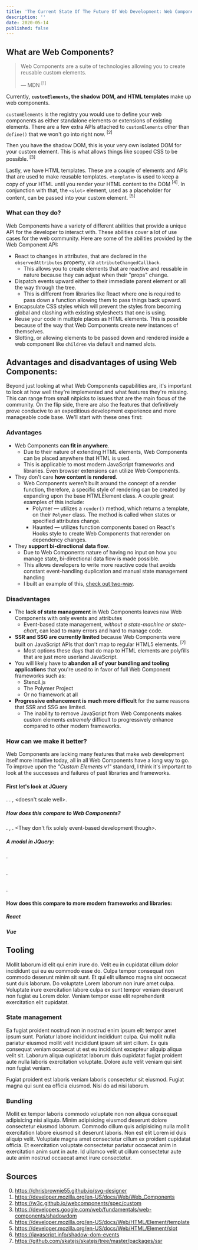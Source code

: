 ```yaml
---
title: 'The Current State Of The Future Of Web Development: Web Components'
description: ''
date: 2020-05-14
published: false
---
```


## What are Web Components?

> Web Components are a suite of technologies allowing you to create reusable custom elements.
>
> — MDN <sup>[1]</sup>

Currently, **`customElements`, the shadow DOM, and HTML templates** make up web components.

`customElements` is the registry you would use to define your web components as either standalone elements or extensions of existing elements. There are a few extra APIs attached to `customElements` other than `define()` that we won't go into right now. <sup>[2]</sup>

Then you have the shadow DOM, this is your very own isolated DOM for your custom element. This is what allows things like scoped CSS to be possible. <sup>[3]</sup>

Lastly, we have HTML templates. These are a couple of elements and APIs that are used to make reusable templates. `<template>` is used to keep a copy of your HTML until you render your HTML content to the DOM <sup>[4]</sup>. In conjunction with that, the `<slot>` element, used as a placeholder for content, can be passed into your custom element. <sup>[5]</sup>

### What can they do?

Web Components have a variety of different abilities that provide a unique API for the developer to interact with. These abilities cover a lot of use cases for the web community. Here are some of the abilities provided by the Web Component API:

- React to changes in attributes, that are declared in the `observedAttributes` property, via `attributeChangedCallback`.
  - This allows you to create elements that are reactive and reusable in nature because they can adjust when their "props" change.
- Dispatch events upward either to their immediate parent element or all the way through the tree.
  - This is different from libraries like React where one is required to pass down a function allowing them to pass things back upward.
- Encapsulate CSS styles which will prevent the styles from becoming global and clashing with existing stylesheets that one is using.
- Reuse your code in multiple places as HTML elements. This is possible because of the way that Web Components create new instances of themselves.
- Slotting, or allowing elements to be passed down and rendered inside a web component like `children` via default and named slots.

## Advantages and disadvantages of using Web Components:

Beyond just looking at what Web Components capabilities are, it's important to look at how well they're implemented and what features they're missing. This can range from small nitpicks to issues that are the main focus of the community. On the flip side, there are also the features that definitively prove conducive to an expeditious development experience and more manageable code base. We'll start with these ones first:

### Advantages

- Web Components **can fit in anywhere**.
  - Due to their nature of extending HTML elements, Web Components can be placed anywhere that HTML is used.
  - This is applicable to most modern JavaScript frameworks and libraries. Even browser extensions can utilize Web Components.
- They don't care **how content is rendered**.
  - Web Components weren't built around the concept of a render function, therefore, a specific style of rendering can be created by expanding upon the base HTMLElement class. A couple great examples of this include:
    - Polymer — utilizes a `render()` method, which returns a template, on their `Polymer` class. The method is called when states or specified attributes change.
    - Haunted — utilizes function components based on React's Hooks style to create Web Components that rerender on dependency changes.
- They **support bi-directional data flow**.
  - Due to Web Components nature of having no input on how you manage state, bi-directional data flow is made possible.
  - This allows developers to write more reactive code that avoids constant event-handling duplication and manual state management handling
  - I built an example of this, [check out two-way](https://github.com/ChrisBrownie55/two-way).

### Disadvantages

- The **lack of state management** in Web Components leaves raw Web Components with only events and attributes
  - Event-based state management, _without a state-machine or state-chart_, can lead to many errors and hard to manage code.
- **SSR and SSG are currently limited** because Web Components were built on JavaScript APIs that don't map to regular HTML5 elements. <sup>[7]</sup>
  - Most options these days that do map to HTML elements are polyfills that are just more userland JavaScript.
- You will likely have to **abandon all of your bundling and tooling applications** that you're used to in favor of full Web Component frameworks such as:
  - Stencil.js
  - The Polymer Project
  - Or no framework at all
- **Progressive enhancement is much more difficult** for the same reasons that SSR and SSG are limited.
  - The inability to remove JavaScript from Web Components makes custom elements _extremely_ difficult to progressively enhance compared to other modern frameworks.

### How can we make it better?

Web Components are lacking many features that make web development itself more intuitive today, all in all Web Components have a long way to go. To improve upon the _"Custom Elements v1"_ standard, I think it's important to look at the successes and failures of past libraries and frameworks.

#### First let's look at JQuery

<JQuery is huge>. <JQuery is entirely state-framework independent and therefore relies on events>. <Event-only based development is messy>, <doesn't scale well>.

##### How does this compare to Web Components?

<Web Components have attributes>. <Attributes make things better... almost>, <they provide a way to store state as properties passed to an element>. <They don't fix solely event-based development though>.

##### A modal in JQuery:

<Explain the HTML>.

```html
```

<Explain the JS>.

```js
```

<Make conclusion>.

#### How does this compare to more modern frameworks and libraries:

##### React

##### Vue

## Tooling

Mollit laborum id elit qui enim irure do. Velit eu in cupidatat cillum dolor incididunt qui eu eu commodo esse do. Culpa tempor consequat non commodo deserunt minim sit sunt. Et qui elit ullamco magna sint occaecat sunt duis laborum. Do voluptate Lorem laborum non irure amet culpa. Voluptate irure exercitation labore culpa ex sunt tempor veniam deserunt non fugiat eu Lorem dolor. Veniam tempor esse elit reprehenderit exercitation elit cupidatat.

### State management

Ea fugiat proident nostrud non in nostrud enim ipsum elit tempor amet ipsum sunt. Pariatur labore incididunt incididunt culpa. Qui mollit nulla pariatur eiusmod mollit velit incididunt ipsum sit sint cillum. Ex quis consequat veniam occaecat ut est eu incididunt excepteur aliquip aliqua velit sit. Laborum aliqua cupidatat laborum duis cupidatat fugiat proident aute nulla laboris exercitation voluptate. Dolore aute velit veniam qui sint non fugiat veniam.

Fugiat proident est laboris veniam laboris consectetur sit eiusmod. Fugiat magna qui sunt ea officia eiusmod. Nisi do ad nisi laborum.

### Bundling

Mollit ex tempor laboris commodo voluptate non non aliqua consequat adipisicing nisi aliquip. Minim adipisicing eiusmod deserunt dolore consectetur eiusmod laborum. Commodo cillum quis adipisicing nulla mollit exercitation labore eiusmod sit deserunt laboris. Non est elit Lorem id duis aliquip velit. Voluptate magna amet consectetur cillum ex proident cupidatat officia. Et exercitation voluptate consectetur pariatur occaecat anim in exercitation anim sunt in aute. Id ullamco velit ut cillum consectetur aute aute anim nostrud occaecat amet irure consectetur.

## Sources

0. https://chrisbrownie55.github.io/svg-designer
1. https://developer.mozilla.org/en-US/docs/Web/Web_Components
2. https://w3c.github.io/webcomponents/spec/custom
3. https://developers.google.com/web/fundamentals/web-components/shadowdom
4. https://developer.mozilla.org/en-US/docs/Web/HTML/Element/template
5. https://developer.mozilla.org/en-US/docs/Web/HTML/Element/slot
6. https://javascript.info/shadow-dom-events
7. https://github.com/skatejs/skatejs/tree/master/packages/ssr
